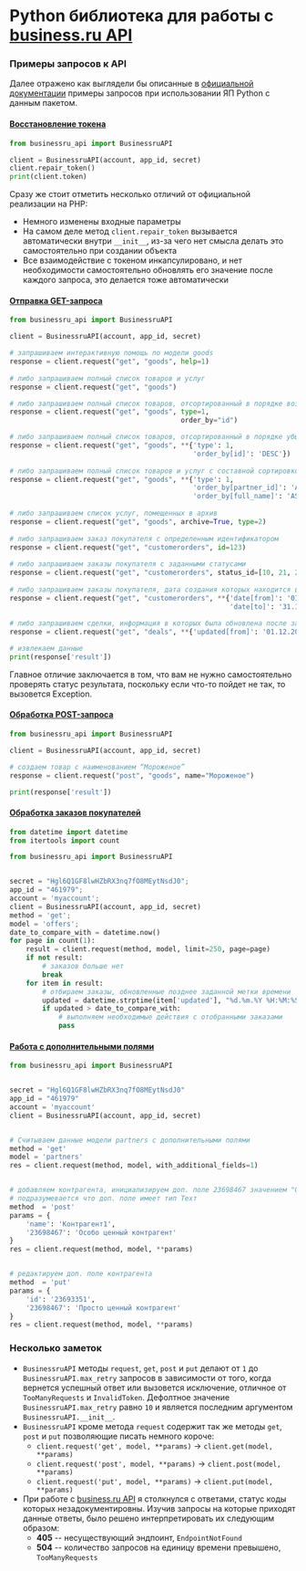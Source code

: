 Python библиотека для работы с [business.ru API](http://developers.business.ru)
============================
### Примеры запросов к API
Далее отражено как выглядели бы описанные в [официальной документации](http://developers.business.ru/api-polnoe/primery_zaprosov_k_api/377)
примеры запросов при использовании ЯП Python с данным пакетом.
#### [Восстановление токена](http://developers.business.ru/api-polnoe/primery_zaprosov_k_api/377)
```python
from businessru_api import BusinessruAPI

client = BusinessruAPI(account, app_id, secret)
client.repair_token()
print(client.token)
```
Сразу же стоит отметить несколько отличий от официальной реализации на PHP:
- Немного изменены входные параметры
- На самом деле метод `client.repair_token` вызывается автоматически внутри `__init__`,
из-за чего нет смысла делать это самостоятельно при создании объекта
- Все взаимодействие с токеном инкапсулировано, и нет необходимости самостоятельно обновлять его значение
после каждого запроса, это делается тоже автоматически

#### [Отправка GET-запроса](http://developers.business.ru/api-polnoe/otpravka_get-zaprosa/384)
```python
from businessru_api import BusinessruAPI

client = BusinessruAPI(account, app_id, secret)

# запрашиваем интерактивную помощь по модели goods
response = client.request("get", "goods", help=1)
 
# либо запрашиваем полный список товаров и услуг
response = client.request("get", "goods")

# либо запрашиваем полный список товаров, отсортированный в порядке возрастания идентификатора
response = client.request("get", "goods", type=1,
                                          order_by="id")

# либо запрашиваем полный список товаров, отсортированный в порядке убывания идентификатора
response = client.request("get", "goods", **{'type': 1, 
                                             'order_by[id]': 'DESC'})
 
# либо запрашиваем полный список товаров и услуг с составной сортировкой 
response = client.request("get", "goods", **{'type': 1, 
                                             'order_by[partner_id]': 'ASC',
                                             'order_by[full_name]': 'ASC'})
 
# либо запрашиваем список услуг, помещенных в архив
response = client.request("get", "goods", archive=True, type=2)
 
# либо запрашиваем заказ покупателя c определенным идентификатором
response = client.request("get", "customerorders", id=123)
 
# либо запрашиваем заказы покупателя c заданными статусами 
response = client.request("get", "customerorders", status_id=[10, 21, 22, 23 ])
 
# либо запрашиваем заказы покупателя, дата создания которых находится в заданном диапазоне 
response = client.request("get", "customerorders", **{'date[from]': '01.12.2016',
                                                      'date[to]': '31.12.2016'})
 
# либо запрашиваем сделки, информация в которых была обновлена после заданного момента времени
response = client.request("get", "deals", **{'updated[from]': '01.12.2016 12:00:00'})

# извлекаем данные
print(response['result'])
```
Главное отличие заключается в том, что вам не нужно самостоятельно проверять статус результата, поскольку если что-то пойдет не так,
то вызовется Exception.

#### [Обработка POST-запроса](http://developers.business.ru/api-polnoe/otpravka_post-zaprosa/385)
```python
from businessru_api import BusinessruAPI

client = BusinessruAPI(account, app_id, secret)

# создаем товар с наименованием “Мороженое”
response = client.request("post", "goods", name="Мороженое")

print(response['result'])
```

#### [Обработка заказов покупателей](http://developers.business.ru/api-polnoe/obrabotka_zakazov_pokupatelej/386)
```python
from datetime import datetime
from itertools import count

from businessru_api import BusinessruAPI


secret = "Hgl6Q1GF8lwHZbRX3nq7fO8MEytNsdJ0";
app_id = "461979";
account = 'myaccount';
client = BusinessruAPI(account, app_id, secret)
method = 'get';
model = 'offers';
date_to_compare_with = datetime.now()
for page in count(1):
    result = client.request(method, model, limit=250, page=page)
    if not result:
        # заказов больше нет
        break
    for item in result:
        # отбираем заказы, обновленные позднее заданной метки времени
        updated = datetime.strptime(item['updated'], "%d.%m.%Y %H:%M:%S.%f")
        if updated > date_to_compare_with: 
            # выполняем необходимые действия с отобранными заказами  
            pass
```

#### [Работа с дополнительными полями](http://developers.business.ru/api-polnoe/rabota_s_dopolnitelnymi_polyami/387)
```python
from businessru_api import BusinessruAPI


secret = "Hgl6Q1GF8lwHZbRX3nq7fO8MEytNsdJ0"
app_id = "461979"
account = 'myaccount'
client = BusinessruAPI(account, app_id, secret)


# Считываем данные модели partners с дополнительными полями
method = 'get'
model = 'partners'
res = client.request(method, model, with_additional_fields=1)


# добавляем контрагента, инициализируем доп. поле 23698467 значением "Особо ценный контрагент"
# подразумевается что доп. поле имеет тип Техт
method  = 'post'
params = {
    'name': 'Контрагент1',
    '23698467': 'Особо ценный контрагент'
}
res = client.request(method, model, **params)


# редактируем доп. поле контрагента
method  = 'put'
params = {
    'id': '23693351',
    '23698467': 'Просто ценный контрагент'
}
res = client.request(method, model, **params)
```
### Несколько заметок
- `BusinessruAPI` методы `request`, `get`, `post` и `put` делают от `1` до `BusinessruAPI.max_retry` запросов в зависимости от того,
когда вернется успешный ответ или вызовется исключение, отличное от `TooManyRequests` и `InvalidToken`. Дефолтное значение 
`BusinessruAPI.max_retry` равно `10` и является последним аргументом `BusinessruAPI.__init__`.
- `BusinessruAPI` кроме метода `request` содержит так же методы `get`, `post` и `put` позволяющие писать немного короче:
    - `client.request('get', model, **params)` -> `client.get(model, **params)`
    - `client.request('post', model, **params)` -> `client.post(model, **params)`
    - `client.request('put', model, **params)` -> `client.put(model, **params)`
- При работе с [business.ru API](http://developers.business.ru) я столкнулся с ответами, статус коды которых незадокументировны. 
Изучив запросы на которые приходят данные ответы, было решено интерпретировать их следующим образом:
    - __405__ -- несуществующий эндпоинт, `EndpointNotFound`
    - __504__ -- количество запросов на единицу времени превышено, `TooManyRequests`
